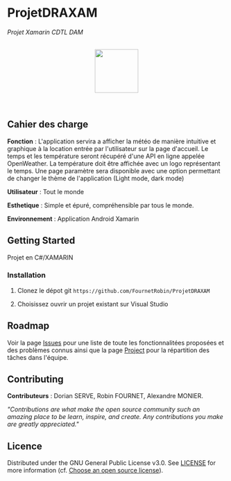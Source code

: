 # ProjetDRAXAM
<i>Projet Xamarin CDTL DAM</i>
<br/><br/>
<p align="center">
<img width="100" src="https://images-na.ssl-images-amazon.com/images/I/61nuuPxUvaL.png">
</p>
<br/>

## Cahier des charge 

<b>Fonction</b> : L'application servira a afficher la météo de manière intuitive et graphique à la location entrée par l'utilisateur sur la page d'accueil.
Le temps et les température seront récupéré d'une API en ligne appelée OpenWeather.
La température doit être affichée avec un logo représentant le temps.
Une page paramètre sera disponible avec une option permettant de changer le thème de l'application (Light mode, dark mode)

<b>Utilisateur</b> : Tout le monde

<b>Esthetique</b> : Simple et épuré, compréhensible par tous le monde.

<b>Environnement</b> : Application Android Xamarin


## Getting Started

Projet en C#/XAMARIN

### Installation
1. Clonez le dépot git ```https://github.com/FournetRobin/ProjetDRAXAM```

2. Choisissez ouvrir un projet existant sur Visual Studio

## Roadmap
Voir la page [Issues](https://github.com/FournetRobin/ProjetDRAXAM/issues) pour une liste de toute les fonctionnalitées proposées et des problèmes connus ainsi que la page 
[Project](https://github.com/FournetRobin/ProjetDRAXAM/projects/1) pour la répartition des tâches dans l'équipe.

## Contributing
<b>Contributeurs</b> : Dorian SERVE, Robin FOURNET, Alexandre MONIER.

<i>"Contributions are what make the open source community such an amazing place to be learn, inspire, and create. Any contributions you make are greatly appreciated."</i>

## Licence
Distributed under the GNU General Public License v3.0. See [LICENSE]() for more information (cf. [Choose an open source license](https://choosealicense.com/)).

<br/>
